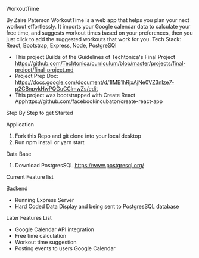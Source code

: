 WorkoutTime 

By Zaire Paterson 
WorkoutTime is a web app that helps you plan your next workout effortlessly. It imports your Google calendar data to calculate your free time, and suggests workout times based on your preferences, then you just click to add the suggested workouts that work for you.
Tech Stack: React, Bootstrap, Express, Node, PostgreSQl

* This project Builds of the Guidelines of Techtonica's Final Project https://github.com/Techtonica/curriculum/blob/master/projects/final-project/final-project.md
* Project Prep Doc: https://docs.google.com/document/d/1IMB1hRjxAjNe0VZ3nIze7-p2CBnpvkHwPQGuCClmwZs/edit
* This project was bootstrapped with Create React Apphttps://github.com/facebookincubator/create-react-app


Step By Step to get Started

Application
1. Fork this Repo and git clone into your local desktop
2. Run npm install or yarn start

Data Base
1. Download PostgresSQL https://www.postgresql.org/

Current Feature list

Backend
* Running Express Server
* Hard Coded Data Display and being sent to PostgresSQL database 

Later Features List
* Google Calendar API integration
* Free time calculation 
* Workout time suggestion
* Posting events to users Google Calendar 
